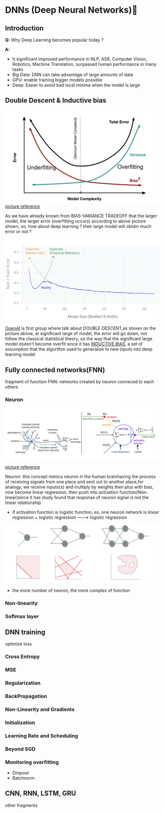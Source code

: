 # DNNs (Deep Neural Networks)🧠
## Introduction
**Q:** Why Deep Learning becomes popular today ? <br>

**A:** 
- It significant improved performance in NLP, ASR, Computer Vision, Robotics, Machine Translation, surpassed human performance in many tasks
- Big Data: DNN can take advantage of large amounts of data
- GPU: enable training bigger models possible
- Deep: Easier to avoid bad local minima when the model is large

## Double Descent & Inductive bias

![Alt text](https://github.com/RadchaneepornC/DeepLearning/blob/main/images/Bias-Variance-Tradeoff.png)
[picture reference](https://www.cs.cornell.edu/courses/cs4780/2017sp/lectures/lecturenote11.html)<br>


As we have already known from BIAS-VARIANCE TRADEOFF that the larger model, the larger error (overfitting occurs) according to above picture shown, so, how about deep learning ? their large model will obtain much error or not ?

![Alt text](https://github.com/RadchaneepornC/DeepLearning/blob/main/images/DoubleDescentProblem.png)

[OpenAI](https://openai.com/blog/deep-double-descent/) is first group where talk about DOUBLE DESCENT,as shown on the picture above, at significant large of model, the error will go down, not follow the classical statistical theory, so the way that the significant large model doesn't become overfit since it has [INDUCTIVE BIAS](http://www.cs.cmu.edu/~tom/pubs/NeedForBias_1980.pdf), a set of assumption that the algorithm used to generalize to new inputs into deep learning model 

## Fully connected networks(FNN)
fragment of function
FNN: networks created by neuron conneced to each others
### Neuron

![Alt text](https://github.com/RadchaneepornC/DeepLearning/blob/main/images/Neuron.png)

[picture reference](https://cs231n.github.io/neural-networks-1/)

Neuron: this concept mimics neuron in the human brainhaving the process of receiving signals from one place and sent out to another place,for analogy, we receive inputs(x) and multiply by weights then plus with bias, now become linear regression, then push into activation function(Non-linear)since it has study found that response of neuron signal is not the linear relationship
- if activation function is logistic function, so, one neuron network is linear regression + logistic regression ---> logistic regression

![Alt text](https://github.com/RadchaneepornC/DeepLearning/blob/main/images/CombineNeuron.png)





- the more number of neuron, the more complex of function 


### Non-linearity
### Softmax layer

## DNN training
optimize loss

### Cross Entropy
### MSE
### Regularization
### BackPropagation
### Non-Linearity and Gradients
### Initialization
### Learning Rate and Scheduling
### Beyond SGD
### Monitoring overfitting 
   - Dropout
   - Batchnorm

## CNN, RNN, LSTM, GRU
other fragments





